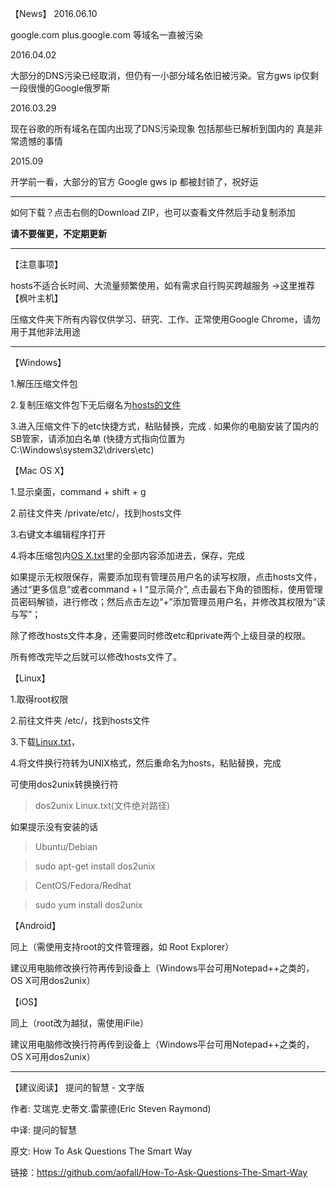 【News】
2016.06.10

google.com plus.google.com 等域名一直被污染

2016.04.02

大部分的DNS污染已经取消，但仍有一小部分域名依旧被污染。官方gws ip仅剩一段很慢的Google俄罗斯

2016.03.29

现在谷歌的所有域名在国内出现了DNS污染现象
包括那些已解析到国内的 真是非常遗憾的事情

2015.09

开学前一看，大部分的官方 Google gws ip 都被封锁了，祝好运

----------------------------------------------------------------------------------------------------------------------------------

如何下载？点击右侧的Download ZIP，也可以查看文件然后手动复制添加

**请不要催更，不定期更新**

----------------------------------------------------------------------------------------------------------------------------------

【注意事项】

hosts不适合长时间、大流量频繁使用，如有需求自行购买跨越服务 →这里推荐【枫叶主机】

压缩文件夹下所有内容仅供学习、研究、工作、正常使用Google Chrome，请勿用于其他非法用途

----------------------------------------------------------------------------------------------------------------------------------

【Windows】

1.解压压缩文件包

2.复制压缩文件包下无后缀名为[hosts的文件](https://raw.githubusercontent.com/aofall/Public-hosts/master/hosts)

3.进入压缩文件下的etc快捷方式，粘贴替换，完成 . 如果你的电脑安装了国内的SB管家，请添加白名单
(快捷方式指向位置为C:\Windows\system32\drivers\etc)

【Mac OS X】

1.显示桌面，command + shift + g

2.前往文件夹 /private/etc/，找到hosts文件

3.右键文本编辑程序打开

4.将本压缩包内[OS X.txt](https://raw.githubusercontent.com/aofall/Public-hosts/master/OS%20X.txt)里的全部内容添加进去，保存，完成

如果提示无权限保存，需要添加现有管理员用户名的读写权限，点击hosts文件，通过“更多信息”或者command + I “显示简介”, 点击最右下角的锁图标，使用管理员密码解锁，进行修改；然后点击左边“+”添加管理员用户名，并修改其权限为“读与写”；

除了修改hosts文件本身，还需要同时修改etc和private两个上级目录的权限。

所有修改完毕之后就可以修改hosts文件了。

【Linux】

1.取得root权限

2.前往文件夹 /etc/，找到hosts文件

3.下载[Linux.txt](https://raw.githubusercontent.com/aofall/Public-hosts/master/Linux.txt)，

4.将文件换行符转为UNIX格式，然后重命名为hosts，粘贴替换，完成

可使用dos2unix转换换行符 

>dos2unix Linux.txt(文件绝对路径)

如果提示没有安装的话

>Ubuntu/Debian

>sudo apt-get install dos2unix



>CentOS/Fedora/Redhat

>sudo yum install dos2unix

【Android】

同上（需使用支持root的文件管理器，如 Root Explorer）

建议用电脑修改换行符再传到设备上（Windows平台可用Notepad++之类的，OS X可用dos2unix）

【iOS】

同上（root改为越狱，需使用iFile）

建议用电脑修改换行符再传到设备上（Windows平台可用Notepad++之类的，OS X可用dos2unix）

-----------------------------------------------------------------

【建议阅读】
提问的智慧 - 文字版

作者: 艾瑞克.史蒂文.雷蒙德(Eric Steven Raymond)

中译: 提问的智慧

原文: How To Ask Questions The Smart Way

链接：https://github.com/aofall/How-To-Ask-Questions-The-Smart-Way

